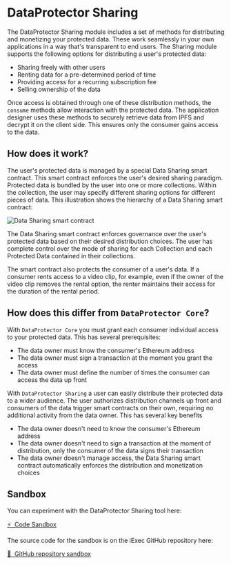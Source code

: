 # DataProtector Sharing

The DataProtector Sharing module includes a set of methods for distributing and
monetizing your protected data. These work seamlessly in your own applications
in a way that's transparent to end users. The Sharing module supports the
following options for distributing a user's protected data:

- Sharing freely with other users
- Renting data for a pre-determined period of time
- Providing access for a recurring subscription fee
- Selling ownership of the data

Once access is obtained through one of these distribution methods, the `consume`
methods allow interaction with the protected data. The application designer uses
these methods to securely retrieve data from IPFS and decrypt it on the client
side. This ensures only the consumer gains access to the data.

## How does it work?

The user's protected data is managed by a special Data Sharing smart contract.
This smart contract enforces the user's desired sharing paradigm. Protected data
is bundled by the user into one or more collections. Within the collection, the
user may specify different sharing options for different pieces of data. This
illustration shows the hierarchy of a Data Sharing smart contract:

![Data Sharing smart contract](./dataProtectorSharing/data-sharing-sc.png)

The Data Sharing smart contract enforces governance over the user's protected
data based on their desired distribution choices. The user has complete control
over the mode of sharing for each Collection and each Protected Data contained
in their collections.

The smart contract also protects the consumer of a user's data. If a consumer
rents access to a video clip, for example, even if the owner of the video clip
removes the rental option, the renter maintains their access for the duration of
the rental period.

## How does this differ from `DataProtector Core`?

With `DataProtector Core` you must grant each consumer individual access to your
protected data. This has several prerequisites:

- The data owner must know the consumer's Ethereum address
- The data owner must sign a transaction at the moment you grant the access
- The data owner must define the number of times the consumer can access the
  data up front

With `DataProtector Sharing` a user can easily distribute their protected data
to a wider audience. The user authorizes distribution channels up front and
consumers of the data trigger smart contracts on their own, requiring no
additional activity from the data owner. This has several key benefits

- The data owner doesn't need to know the consumer's Ethereum address
- The data owner doesn't need to sign a transaction at the moment of
  distribution, only the consumer of the data signs their transaction
- The data owner doesn't manage access, the Data Sharing smart contract
  automatically enforces the distribution and monetization choices

## Sandbox

You can experiment with the DataProtector Sharing tool here:

<a href="https://codesandbox.io/p/github/iExecBlockchainComputing/dataprotector-sharing-sandbox/main" target="_blank" rel="noreferrer" class="link-as-block">
  ⚡ &nbsp;Code Sandbox
</a>

The source code for the sandbox is on the iExec GitHub repository here:

<a href="https://github.com/iExecBlockchainComputing/dataprotector-sharing-sandbox" target="_blank" rel="noreferrer" class="link-as-block">
  🔎 &nbsp;GitHub repository sandbox
</a>
